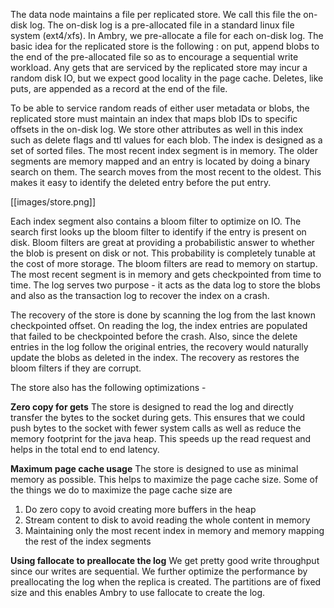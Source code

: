 The data node maintains a file per replicated store. We call this file the on-disk log. The on-disk log is a pre-allocated file in a standard linux file system (ext4/xfs). In Ambry, we pre-allocate a file for each on-disk log. 
The basic idea for the replicated store is the following : on put, append blobs to the end of the pre-allocated file so as to encourage a sequential write workload. Any gets that are serviced by the replicated store may incur a random disk IO, but we expect good locality in the page cache. Deletes, like puts, are appended as a record at the end of the file.

To be able to service random reads of either user metadata or blobs, the replicated store must maintain an index that maps blob IDs to specific offsets in the on-disk log. We store other attributes as well in this index such as delete flags and ttl values for each blob. The index is designed as a set of sorted files. The most recent index segment is in memory. The older segments are memory mapped and an entry is located by doing a binary search on them. The search moves from the most recent to the oldest. This makes it easy to identify the deleted entry before the put entry. 

[[images/store.png]]

Each index segment also contains a bloom filter to optimize on IO. The search first looks up the bloom filter to identify if the entry is present on disk. Bloom filters are great at providing a probabilistic answer to whether the blob is present on disk or not. This probability is completely tunable at the cost of more storage. The bloom filters are read to memory on startup. The most recent segment is in memory and gets checkpointed from time to time. The log serves two purpose - it acts as the data log to store the blobs and also as the transaction log to recover the index on a crash.

The recovery of the store is done by scanning the log from the last known checkpointed offset. On reading the log, the index entries are populated that failed to be checkpointed before the crash. Also, since the delete entries in the log follow the original entries, the recovery would naturally update the blobs as deleted in the index. The recovery as restores the bloom filters if they are corrupt.

The store also has the following optimizations - 

**Zero copy for gets**
The store is designed to read the log and directly transfer the bytes to the socket during gets. This ensures that we could push bytes to the socket with fewer system calls as well as reduce the memory footprint for the java heap. This speeds up the read request and helps in the total end to end latency.

**Maximum page cache usage**
The store is designed to use as minimal memory as possible. This helps to maximize the page cache size. Some of the things we do to maximize the page cache size are
1. Do zero copy to avoid creating more buffers in the heap
2. Stream content to disk to avoid reading the whole content in memory
3. Maintaining only the most recent index in memory and memory mapping the rest of the index segments

**Using fallocate to preallocate the log**
We get pretty good write throughput since our writes are sequential. We further optimize the performance by preallocating the log when the replica is created. The partitions are of fixed size and this enables Ambry to use fallocate to create the log.